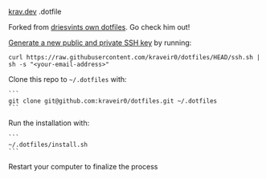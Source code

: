 [krav.dev](https://krav.dev) .dotfile

Forked from [driesvints own dotfiles](https://github.com/driesvints/dotfiles). Go check him out!

[Generate a new public and private SSH key](https://docs.github.com/en/github/authenticating-to-github/generating-a-new-ssh-key-and-adding-it-to-the-ssh-agent) by running:

   ```
   curl https://raw.githubusercontent.com/kraveir0/dotfiles/HEAD/ssh.sh | sh -s "<your-email-address>"
   ```

Clone this repo to `~/.dotfiles` with:

    ```
    git clone git@github.com:kraveir0/dotfiles.git ~/.dotfiles
    ```

Run the installation with:

    ```
    ~/.dotfiles/install.sh
    ```

Restart your computer to finalize the process
